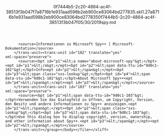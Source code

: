 <?xml version="1.0"?><xliff version="1.2" xmlns="urn:oasis:names:tc:xliff:document:1.2" xmlns:xsi="http://www.w3.org/2001/XMLSchema-instance" xsi:schemaLocation="urn:oasis:names:tc:xliff:document:1.2 xliff-core-1.2-transitional.xsd"><file datatype="xml" original="spy.md" source-language="en-US" target-language="en-US"><header><tool tool-id="mdxliff" tool-name="mdxliff" tool-version="1.0-8ab897d" tool-company="Microsoft" /><xliffext:skl_file_name xmlns:xliffext="urn:microsoft:content:schema:xliffextensions">0f7444b5-2c20-4864-ac4f-38513f3b047f7a8716b1e931aad598b2eb900ce83064bd277835.skl</xliffext:skl_file_name><xliffext:version xmlns:xliffext="urn:microsoft:content:schema:xliffextensions">1.2</xliffext:version><xliffext:ms.openlocfilehash xmlns:xliffext="urn:microsoft:content:schema:xliffextensions">7a8716b1e931aad598b2eb900ce83064bd277835</xliffext:ms.openlocfilehash><xliffext:ms.sourcegitcommit xmlns:xliffext="urn:microsoft:content:schema:xliffextensions">0f7444b5-2c20-4864-ac4f-38513f3b047f</xliffext:ms.sourcegitcommit><xliffext:ms.lasthandoff xmlns:xliffext="urn:microsoft:content:schema:xliffextensions">05/30/2019</xliffext:ms.lasthandoff><xliffext:ms.openlocfilepath xmlns:xliffext="urn:microsoft:content:schema:xliffextensions">spy.md</xliffext:ms.openlocfilepath></header><body><group id="content" extype="content"><trans-unit id="101" translate="yes" xml:space="preserve" restype="x-metadata">
          <source>Informationen zu Microsoft Spy++ | Microsoft-Dokumentation</source>
        </trans-unit><trans-unit id="102" translate="yes" xml:space="preserve">
          <source><bpt id="p1">&lt;a name="about-microsoft-spy"&gt;</bpt><ept id="p1">&lt;/a&gt;</ept><bpt id="p2">&lt;span data-ttu-id="9d0c1-102"&gt;</bpt>Info<ept id="p2">&lt;/span&gt;</ept><bpt id="p3">&lt;span class="sxs-lookup"&gt;</bpt><bpt id="p4">&lt;span data-stu-id="9d0c1-102"&gt;</bpt>About Microsoft Spy++<ept id="p4">&lt;/span&gt;</ept><ept id="p3">&lt;/span&gt;</ept></source>
        </trans-unit><trans-unit id="103" translate="yes" xml:space="preserve">
          <source><bpt id="p1">&lt;span data-ttu-id="9d0c1-103"&gt;</bpt>Verwenden Sie das Dialogfeld zu öffnen, um Copyright, Version, den Besitz und andere Informationen zu Spy++ anzuzeigen.<ept id="p1">&lt;/span&gt;</ept><bpt id="p2">&lt;span class="sxs-lookup"&gt;</bpt><bpt id="p3">&lt;span data-stu-id="9d0c1-103"&gt;</bpt>Use this dialog box to display copyright, version, ownership, and other information about Spy++.<ept id="p3">&lt;/span&gt;</ept><ept id="p2">&lt;/span&gt;</ept></source>
        </trans-unit></group></body></file></xliff>